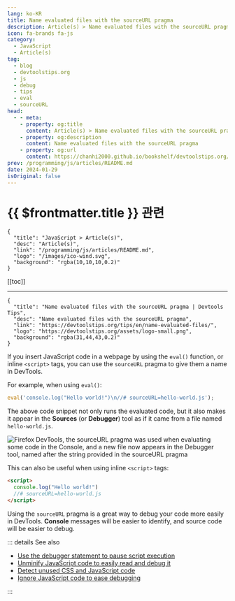 ```yaml
---
lang: ko-KR
title: Name evaluated files with the sourceURL pragma
description: Article(s) > Name evaluated files with the sourceURL pragma
icon: fa-brands fa-js
category: 
  - JavaScript
  - Article(s)
tag: 
  - blog
  - devtoolstips.org
  - js
  - debug
  - tips
  - eval
  - sourceURL
head:
  - - meta:
    - property: og:title
      content: Article(s) > Name evaluated files with the sourceURL pragma
    - property: og:description
      content: Name evaluated files with the sourceURL pragma
    - property: og:url
      content: https://chanhi2000.github.io/bookshelf/devtoolstips.org/name-evaluated-files.html
prev: /programming/js/articles/README.md
date: 2024-01-29
isOriginal: false
---
```


# {{ $frontmatter.title }} 관련

```component VPCard
{
  "title": "JavaScript > Article(s)",
  "desc": "Article(s)",
  "link": "/programming/js/articles/README.md",
  "logo": "/images/ico-wind.svg",
  "background": "rgba(10,10,10,0.2)"
}
```

[[toc]]

---

```component VPCard
{
  "title": "Name evaluated files with the sourceURL pragma | Devtools Tips",
  "desc": "Name evaluated files with the sourceURL pragma",
  "link": "https://devtoolstips.org/tips/en/name-evaluated-files/",
  "logo": "https://devtoolstips.org/assets/logo-small.png",
  "background": "rgba(31,44,43,0.2)"
}
```

If you insert JavaScript code in a webpage by using the `eval()` function, or inline `<script>` tags, you can use the `sourceURL` pragma to give them a name in DevTools.

For example, when using `eval()`:

```js
eval('console.log("Hello world!")\n//# sourceURL=hello-world.js');
```

The above code snippet not only runs the evaluated code, but it also makes it appear in the **Sources** (or **Debugger**) tool as if it came from a file named <FontIcon icon="fa-brands fa-js"/>`hello-world.js`.


![<FontIcon icon="fa-brands fa-firefox-browser"/>Firefox DevTools, the `sourceURL` pragma was used when evaluating some code in the Console, and a new file now appears in the Debugger tool, named after the string provided in the sourceURL pragma](https://devtoolstips.org/assets/img/name-evaluated-files.png)

This can also be useful when using inline `<script>` tags:

```html
<script>
  console.log("Hello world!")
  //# sourceURL=hello-world.js
</script>
```

Using the `sourceURL` pragma is a great way to debug your code more easily in DevTools. **Console** messages will be easier to identify, and source code will be easier to debug.

::: details See also

- [Use the debugger statement to pause script execution](https://devtoolstips.org/tips/en/debugger-statement) <!-- TODO: add VPCard -->
- [Unminify JavaScript code to easily read and debug it](https://devtoolstips.org/tips/en/unminify-javascript-code) <!-- TODO: add VPCard -->
- [Detect unused CSS and JavaScript code](https://devtoolstips.org/tips/en/detect-unused-code) <!-- TODO: add VPCard -->
- [Ignore JavaScript code to ease debugging](https://devtoolstips.org/tips/en/ignore-scripts) <!-- TODO: add VPCard -->

:::
